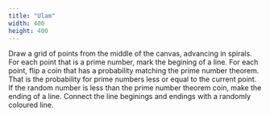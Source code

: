 ```yaml
---
title: "Ulam"
width: 400
height: 400
---
```


Draw a grid of points from the middle of the canvas, advancing in spirals. For each point that is a prime number, mark the begining of a line. For each point, flip a coin that has a probability matching the prime number theorem. That is the probability for prime numbers less or equal to the current point. If the random number is less than the prime number theorem coin, make the ending of a line. Connect the line beginings and endings with a randomly coloured line.
